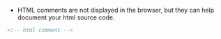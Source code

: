 - HTML comments are not displayed in the browser, but they can help document your html source code.
```html
<!-- html comment -->
```
